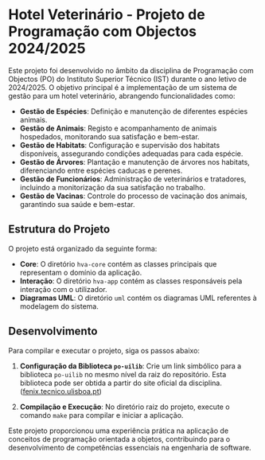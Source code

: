 # Hotel Veterinário - Projeto de Programação com Objectos 2024/2025

Este projeto foi desenvolvido no âmbito da disciplina de Programação com Objectos (PO) do Instituto Superior Técnico (IST) durante o ano letivo de 2024/2025. O objetivo principal é a implementação de um sistema de gestão para um hotel veterinário, abrangendo funcionalidades como:

- **Gestão de Espécies**: Definição e manutenção de diferentes espécies animais.
- **Gestão de Animais**: Registo e acompanhamento de animais hospedados, monitorando sua satisfação e bem-estar.
- **Gestão de Habitats**: Configuração e supervisão dos habitats disponíveis, assegurando condições adequadas para cada espécie.
- **Gestão de Árvores**: Plantação e manutenção de árvores nos habitats, diferenciando entre espécies caducas e perenes.
- **Gestão de Funcionários**: Administração de veterinários e tratadores, incluindo a monitorização da sua satisfação no trabalho.
- **Gestão de Vacinas**: Controle do processo de vacinação dos animais, garantindo sua saúde e bem-estar.

## Estrutura do Projeto

O projeto está organizado da seguinte forma:

- **Core**: O diretório `hva-core` contém as classes principais que representam o domínio da aplicação.
- **Interação**: O diretório `hva-app` contém as classes responsáveis pela interação com o utilizador.
- **Diagramas UML**: O diretório `uml` contém os diagramas UML referentes à modelagem do sistema.

## Desenvolvimento

Para compilar e executar o projeto, siga os passos abaixo:

1. **Configuração da Biblioteca `po-uilib`**: Crie um link simbólico para a biblioteca `po-uilib` no mesmo nível da raiz do repositório. Esta biblioteca pode ser obtida a partir do site oficial da disciplina. ([fenix.tecnico.ulisboa.pt](https://fenix.tecnico.ulisboa.pt/disciplinas/PO211/2024-2025/1-semestre/projecto?utm_source=chatgpt.com))

2. **Compilação e Execução**: No diretório raiz do projeto, execute o comando `make` para compilar e iniciar a aplicação.



Este projeto proporcionou uma experiência prática na aplicação de conceitos de programação orientada a objetos, contribuindo para o desenvolvimento de competências essenciais na engenharia de software.
